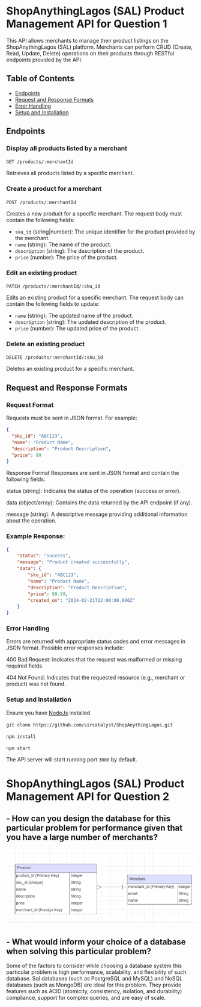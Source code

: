 # ShopAnythingLagos (SAL) Product Management API for Question 1

This API allows merchants to manage their product listings on the ShopAnythingLagos (SAL) platform. Merchants can perform CRUD (Create, Read, Update, Delete) operations on their products through RESTful endpoints provided by the API.

## Table of Contents

- [Endpoints](#endpoints)
- [Request and Response Formats](#request-and-response-formats)
- [Error Handling](#error-handling)
- [Setup and Installation](#setup-and-installation)

## Endpoints

### Display all products listed by a merchant

`GET /products/:merchantId`

Retrieves all products listed by a specific merchant.

### Create a product for a merchant

`POST /products/:merchantId`

Creates a new product for a specific merchant. The request body must contain the following fields:

- `sku_id` (string|number): The unique identifier for the product provided by the merchant.
- `name` (string): The name of the product.
- `description` (string): The description of the product.
- `price` (number): The price of the product.

### Edit an existing product

`PATCH /products/:merchantId/:sku_id`

Edits an existing product for a specific merchant. The request body can contain the following fields to update:

- `name` (string): The updated name of the product.
- `description` (string): The updated description of the product.
- `price` (number): The updated price of the product.

### Delete an existing product

`DELETE /products/:merchantId/:sku_id`

Deletes an existing product for a specific merchant.

## Request and Response Formats

### Request Format

Requests must be sent in JSON format. For example:

```json
{
  "sku_id": "ABC123",
  "name": "Product Name",
  "description": "Product Description",
  "price": 99
}
```

Response Format
Responses are sent in JSON format and contain the following fields:

status (string): Indicates the status of the operation (success or error).

data (object/array): Contains the data returned by the API endpoint (if any).

message (string): A descriptive message providing additional information about the operation.

### Example Response:

```json
{
	"status": "success",
	"message": "Product created successfully",
	"data": {
		"sku_id": "ABC123",
		"name": "Product Name",
		"description": "Product Description",
		"price": 99.99,
		"created_on": "2024-02-21T12:00:00.000Z"
	}
}
```

### Error Handling

Errors are returned with appropriate status codes and error messages in JSON format. Possible error responses include:

400 Bad Request: Indicates that the request was malformed or missing required fields.

404 Not Found: Indicates that the requested resource (e.g., merchant or product) was not found.

### Setup and Installation

Ensure you have [NodeJs](https://nodejs.org/en) installed

`git clone https://github.com/sircatalyst/ShopAnythingLagos.git`

`npm install`

`npm start`

The API server will start running port `3000` by default.


# ShopAnythingLagos (SAL) Product Management API for Question 2


## - How can you design the database for this particular problem for performance given that you have a large number of merchants?
![image](image.png)

## - What would inform your choice of a database when solving this particular problem?
Some of the factors to consider while choosing a database system this particular problem is high performance, scalability, and flexibility of such database. Sql databases (such as PostgreSQL and MySQL) and NoSQL databases (such as MongoDB) are ideal for this problem. They provide features such as ACID (atomicity, consistency, isolation, and durability) compliance, support for complex queries, and are easy of scale.